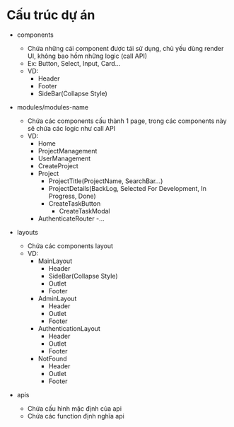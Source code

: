 # Cấu trúc dự án

- components
    - Chứa những cái component được tái sử dụng, chủ yếu dùng render UI, không bao hồm những logic (call API)
    - Ex: Button, Select, Input, Card...
    - VD:
        - Header
        - Footer
        - SideBar(Collapse Style)

- modules/modules-name
    - Chứa các components cấu thành 1 page, trong các components này sẽ chứa các logic như call API
    - VD: 
        - Home
        - ProjectManagement
        - UserManagement
        - CreateProject
        - Project
            - ProjectTitle(ProjectName, SearchBar...)
            - ProjectDetails(BackLog, Selected For Development, In Progress, Done)
            - CreateTaskButton
                - CreateTaskModal
        - AuthenticateRouter
        -...
            
- layouts
    - Chứa các components layout
    - VD: 
        - MainLayout
            - Header
            - SideBar(Collapse Style)
            - Outlet
            - Footer
        - AdminLayout
            - Header
            - Outlet
            - Footer
        - AuthenticationLayout
            - Header
            - Outlet
            - Footer
        - NotFound
            - Header
            - Outlet
            - Footer

- apis
    - Chứa cấu hình mặc định của api
    - Chứa các function định nghĩa api